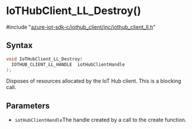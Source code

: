 # IoTHubClient_LL_Destroy()

\#include "[azure-iot-sdk-c/iothub_client/inc/iothub_client_ll.h](../iot-c-ref-iothub-client-ll-h.md)"  

## Syntax

```C
void IoTHubClient_LL_Destroy(
  IOTHUB_CLIENT_LL_HANDLE  iotHubClientHandle
);
```

Disposes of resources allocated by the IoT Hub client. This is a blocking call.

## Parameters
* `iotHubClientHandle`The handle created by a call to the create function.


